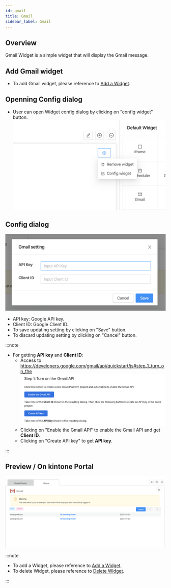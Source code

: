 ```yaml
---
id: gmail
title: Gmail
sidebar_label: Gmail
---
```


## Overview
Gmail Widget is a simple widget that will display the Gmail message.

## Add Gmail widget
- To add Gmail widget, please reference to [Add a Widget](../addWidget).

## Openning Config dialog
- User can open Widget config dialog by clicking on "config widget" button.
  ![](../../../static/img/docs/widgetManagement/gmail/widget-config-button.png)

## Config dialog
![](../../../static/img/docs/widgetManagement/gmail/config-dialog.png)
- API key: Google API key.
- Client ID: Google Client ID.
- To save updating setting by clicking on "Save" button.
- To discard updating setting by clicking on "Cancel" button.

:::note

- For getting **API key** and **Client ID**:
  - Access to https://developers.google.com/gmail/api/quickstart/js#step_1_turn_on_the
![](../../../static/img/docs/widgetManagement/gmail/api-key-and-client-id.png)
  - Clicking on "Enable the Gmail API" to enable the Gmail API and get **Client ID**.
  - Clicking on "Create API key" to get **API key**.

:::



## Preview / On kintone Portal
![](../../../static/img/docs/widgetManagement/gmail/preview.png)

:::note

- To add a Widget, please reference to [Add a Widget](addWidget).
- To delete Widget, please reference to [Delete Widget](deleteWidget).

:::